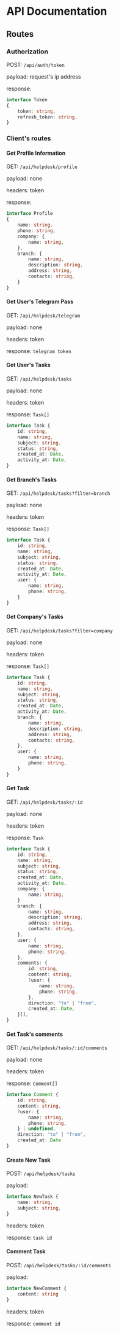 # API Documentation

## Routes


### Authorization 

POST: `/api/auth/token`

payload: request's ip address

response:

```typescript
interface Token
{
    token: string,
    refresh_token: string,
}
```

### Client's routes

#### Get Profile Information

GET: `/api/helpdesk/profile`

payload: none

headers: token

response:

```typescript
interface Profile
{
    name: string,
    phone: string,
    company: {
        name: string,
    },
    branch: {
        name: string,
        description: string,
        address: string,
        contacts: string,
    }
}
```

#### Get User's Telegram Pass

GET: `/api/helpdesk/telegram`

payload: none

headers: token

response: `telegram token`

#### Get User's Tasks

GET: `/api/helpdesk/tasks`

payload: none

headers: token

response: `Task[]`

```typescript
interface Task {
    id: string,
    name: string,
    subject: string,
    status: string,
    created_at: Date,
    activity_at: Date,
}
```

#### Get Branch's Tasks

GET: `/api/helpdesk/tasks?filter=branch`

payload: none

headers: token

response: `Task[]`

```typescript
interface Task {
    id: string,
    name: string,
    subject: string,
    status: string,
    created_at: Date,
    activity_at: Date,
    user: {
        name: string,
        phone: string,
    }
}
```

#### Get Company's Tasks

GET: `/api/helpdesk/tasks?filter=company`

payload: none

headers: token

response: `Task[]`

```typescript
interface Task {
    id: string,
    name: string,
    subject: string,
    status: string,
    created_at: Date,
    activity_at: Date,
    branch: {
        name: string,
        description: string,
        address: string,
        contacts: string,
    },
    user: {
        name: string,
        phone: string,
    }
}
```


#### Get Task

GET: `/api/helpdesk/tasks/:id`

payload: none

headers: token

response: `Task`

```typescript
interface Task {
    id: string,
    name: string,
    subject: string,
    status: string,
    created_at: Date,
    activity_at: Date,
    company: {
        name: string,
    }
    branch: {
        name: string,
        description: string,
        address: string,
        contacts: string,
    },
    user: {
        name: string,
        phone: string,
    },
    comments: {
        id: string,
        content: string,
        ?user: {
            name: string,
            phone: string,
        },
        direction: "to" | "from",
        created_at: Date,
    }[],
}
```

#### Get Task's comments

GET: `/api/helpdesk/tasks/:id/comments`

payload: none

headers: token

response: `Comment[]`

```typescript
interface Comment {
    id: string,
    content: string,
    ?user: {
        name: string,
        phone: string,
    } | undefined,
    direction: "to" | "from",
    created_at: Date
}
```

#### Create New Task

POST: `/api/helpdesk/tasks`

payload:
```typescript
interface NewTask {
    name: string,
    subject: string,
}
```

headers: token

response: `task id`

#### Comment Task

POST: `/api/helpdesk/tasks/:id/comments`

payload:
```typescript
interface NewComment {
    content: string
}
```

headers: token

response: `comment id`
